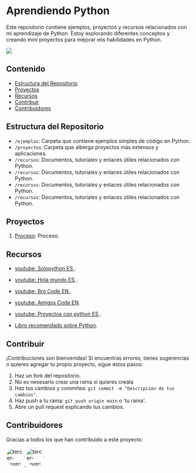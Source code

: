 # Aprendiendo Python

Este repositorio contiene ejemplos, proyectos y recursos relacionados con mi aprendizaje de Python. Estoy explorando diferentes conceptos y creando mini proyectos para mejorar mis habilidades en Python.

<img src='https://cdn.discordapp.com/attachments/1195634367251361823/1196279018366959626/1_ueWmI48uuShON-hX7LwI0w.png?ex=65b70ca7&is=65a497a7&hm=3bd18b10221a75e30f88d8dc4de01a29fb8eaffddcb8b8ca73f08661d308f36d&'>





## Contenido

- [Estructura del Repositorio](#estructura-del-repositorio)
- [Proyectos](#proyectos)
- [Recursos](#recursos)
- [Contribuir](#contribuir)
- [Contribuidores](#Contribuidores)

## Estructura del Repositorio

- `/ejemplos`: Carpeta que contiene ejemplos simples de código en Python.
- `/proyectos`: Carpeta que alberga proyectos más extensos y aplicaciones.
- `/recursos`: Documentos, tutoriales y enlaces útiles relacionados con Python.
- `/recursos`: Documentos, tutoriales y enlaces útiles relacionados con Python.
- `/recursos`: Documentos, tutoriales y enlaces útiles relacionados con Python.
- `/recursos`: Documentos, tutoriales y enlaces útiles relacionados con Python.

## Proyectos

1. [Proceso](/proyectos/proyecto1): Proceso.


## Recursos

- [youtube: Solopython ES ](https://youtu.be/ppz1e_ceeIw?si=N74JUju1kBU6KLoI).
- [youtube: Hola mundo ES ](https://youtu.be/tQZy0U8s9LY?si=wv2BZHL8pvaNbc7j).
- [youtube: Bro Code EN ](https://youtu.be/XKHEtdqhLK8?si=z3WVQSQeHcJzSTNQ).
- [youtube: Amigos Code EN](https://youtu.be/LzYNWme1W6Q?si=_j-Ee__OZlvDkLwO).
- [youtube: Proyectos con python ES ](https://youtu.be/tWnyBD2src0?si=epPHtL414T8gQC-C).


- [Libro recomendado sobre Python](https://ejemplo.com/libro).

## Contribuir

¡Contribuciones son bienvenidas! Si encuentras errores, tienes sugerencias o quieres agregar tu propio proyecto, sigue estos pasos:

1. Haz un fork del repositorio.
2. No es nesesario crear una rama si quieres creala
3. Haz tus cambios y commitea: `git commit -m "Descripción de tus cambios"`.
4. Haz push a tu rama: `git push origin main`  o 'tu rama'.
5. Abre un pull request explicando tus cambios.





## Contribuidores

Gracias a todos los que han contribuido a este proyecto:


<a href="https://github.com/Sherklan12e">
  <img src="https://github.com/Sherklan12e.png" alt="tercer-contribuidor" width="50" style="border-radius: 50%;">
</a>
<a href="https://github.com/Tonio172112">
  <img src="https://github.com/Tonio172112.png" alt="tercer-contribuidor" width="50" style="border-radius: 50%;">
</a>
